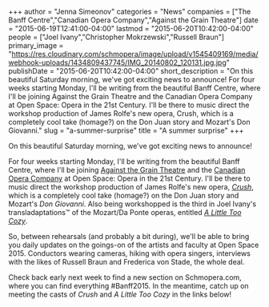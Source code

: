 +++
author = "Jenna Simeonov"
categories = "News"
companies = ["The Banff Centre","Canadian Opera Company","Against the Grain Theatre"]
date = "2015-06-19T12:41:00-04:00"
lastmod = "2015-06-20T10:42:00-04:00"
people = ["Joel Ivany","Christopher Mokrzewski","Russell Braun"]
primary_image = "https://res.cloudinary.com/schmopera/image/upload/v1545409169/media/webhook-uploads/1434809437745/IMG_20140802_120131.jpg.jpg"
publishDate = "2015-06-20T10:42:00-04:00"
short_description = "On this beautiful Saturday morning, we&#039;ve got exciting news to announce! For four weeks starting Monday, I&#039;ll be writing from the beautiful Banff Centre, where I&#039;ll be joining Against the Grain Theatre and the Canadian Opera Company at Open Space: Opera in the 21st Century. I&#039;ll be there to music direct the workshop production of James Rolfe&#039;s new opera, Crush, which is a completely cool take (homage?) on the Don Juan story and Mozart&#039;s Don Giovanni."
slug = "a-summer-surprise"
title = "A summer surprise"
+++

On this beautiful Saturday morning, we've got exciting news to announce! 

For four weeks starting Monday, I'll be writing from the beautiful Banff Centre, where I'll be joining [Against the Grain Theatre](/scene/companies/against-the-grain-theatre/) and the [Canadian Opera Company](/scene/companies/canadian-opera-company/) at Open Space: Opera in the 21st Century. I'll be there to music direct the workshop production of James Rolfe's new opera, [*Crush*](/more-atg-in-banff-2015/), which is a completely cool take (homage?) on the Don Juan story and Mozart's *Don Giovanni*. Also being workshopped is the third in Joel Ivany's transladaptations&trade; of the Mozart/Da Ponte operas, entitled [*A Little Too Cozy*](/atg-in-banff-2015).

So, between rehearsals (and probably a bit during), we'll be able to bring you daily updates on the goings-on of the artists and faculty at Open Space 2015. Conductors wearing cameras, hiking with opera singers, interviews with the likes of Russell Braun and Frederica von Stade, the whole deal.

Check back early next week to find a new section on Schmopera.com, where you can find everything #Banff2015. In the meantime, catch up on meeting the casts of *Crush* and *A Little Too Cozy* in the links below!
